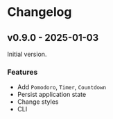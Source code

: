 # Changelog

## v0.9.0 - 2025-01-03

Initial version.

### Features

- Add `Pomodoro`, `Timer`, `Countdown`
- Persist application state
- Change styles
- CLI
